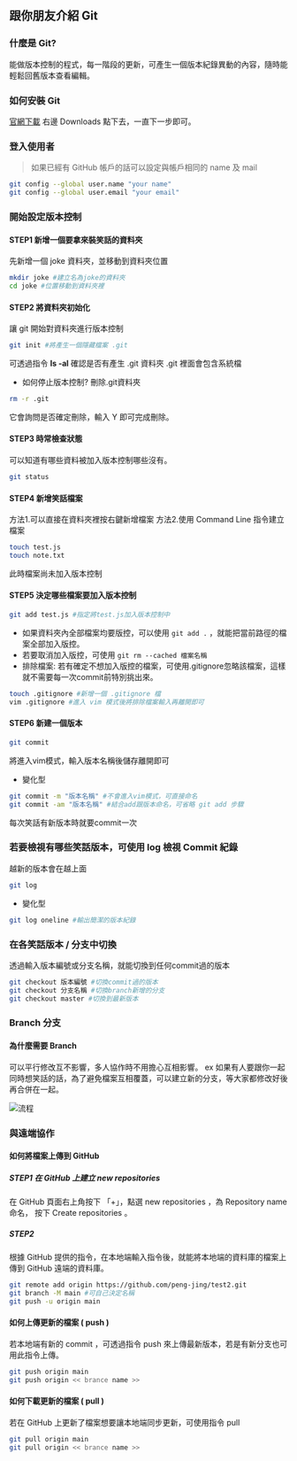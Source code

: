 ## 跟你朋友介紹 Git
### 什麼是 Git?
能做版本控制的程式，每一階段的更新，可產生一個版本紀錄異動的內容，隨時能輕鬆回舊版本查看編輯。

### 如何安裝 Git
[官網下載](https://git-scm.com/)
右邊 Downloads 點下去，一直下一步即可。

### 登入使用者
>如果已經有 GitHub 帳戶的話可以設定與帳戶相同的 name 及 mail
```bash
git config --global user.name "your name"
git config --global user.email "your email"
```
### 開始設定版本控制
#### **STEP1** 新增一個要拿來裝笑話的資料夾
先新增一個 joke 資料夾，並移動到資料夾位置
```bash
mkdir joke #建立名為joke的資料夾
cd joke #位置移動到資料夾裡
```

#### **STEP2** 將資料夾初始化
讓 git 開始對資料夾進行版本控制
```bash
git init #將產生一個隱藏檔案 .git
```
可透過指令 **ls -al** 確認是否有產生 .git 資料夾
.git 裡面會包含系統檔

- 如何停止版本控制?
刪除.git資料夾
```bash
rm -r .git
```
它會詢問是否確定刪除，輸入 Y 即可完成刪除。

#### **STEP3** 時常檢查狀態
可以知道有哪些資料被加入版本控制哪些沒有。
```bash
git status
```
#### **STEP4** 新增笑話檔案
方法1.可以直接在資料夾裡按右鍵新增檔案
方法2.使用 Command Line 指令建立檔案
```bash
touch test.js
touch note.txt
```
此時檔案尚未加入版本控制
#### **STEP5** 決定哪些檔案要加入版本控制
```bash
git add test.js #指定將test.js加入版本控制中
```
- 如果資料夾內全部檔案均要版控，可以使用 `git add .` ，就能把當前路徑的檔案全部加入版控。
- 若要取消加入版控，可使用 `git rm --cached 檔案名稱` 
- 排除檔案: 若有確定不想加入版控的檔案，可使用.gitignore忽略該檔案，這樣就不需要每一次commit前特別挑出來。
```bash
touch .gitignore #新增一個 .gitignore 檔
vim .gitignore #進入 vim 模式後將排除檔案輸入再離開即可
```
#### **STEP6** 新建一個版本
```bash
git commit
```
將進入vim模式，輸入版本名稱後儲存離開即可
- 變化型
```bash
git commit -m "版本名稱" #不會進入vim模式，可直接命名
git commit -am "版本名稱" #結合add跟版本命名，可省略 git add 步驟
```
每次笑話有新版本時就要commit一次

### 若要檢視有哪些笑話版本，可使用 log 檢視 Commit 紀錄
越新的版本會在越上面
```bash
git log
```
- 變化型
```bash
git log oneline #輸出簡潔的版本紀錄
```
### 在各笑話版本 / 分支中切換
透過輸入版本編號或分支名稱，就能切換到任何commit過的版本
```bash
git checkout 版本編號 #切換commit過的版本
git checkout 分支名稱 #切換branch新增的分支
git checkout master #切換到最新版本
```
### Branch 分支
#### 為什麼需要 Branch
可以平行修改互不影響，多人協作時不用擔心互相影響。
ex 如果有人要跟你一起同時想笑話的話，為了避免檔案互相覆蓋，可以建立新的分支，等大家都修改好後再合併在一起。

![流程](https://github.com/peng-jing/test/blob/main/3.JPG?raw=true)

### 與遠端協作
#### 如何將檔案上傳到 GitHub
##### **STEP1** 在 GitHub 上建立 new repositories
在 GitHub 頁面右上角按下 「+」，點選 new repositories ，為 Repository name 命名， 按下 Create  repositories 。
##### **STEP2** 
根據 GitHub 提供的指令，在本地端輸入指令後，就能將本地端的資料庫的檔案上傳到 GitHub 遠端的資料庫。
```bash
git remote add origin https://github.com/peng-jing/test2.git
git branch -M main #可自己決定名稱
git push -u origin main
```
#### 如何上傳更新的檔案 ( push )
若本地端有新的 commit ，可透過指令 push 來上傳最新版本，若是有新分支也可用此指令上傳。
```bash
git push origin main 
git push origin << brance name >>

```

#### 如何下載更新的檔案 ( pull )
若在 GitHub 上更新了檔案想要讓本地端同步更新，可使用指令 pull
```bash
git pull origin main
git pull origin << brance name >>
```

